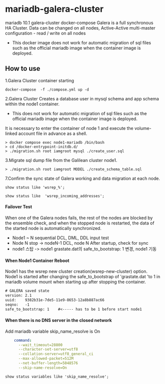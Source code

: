# mariadb-galera-cluster
mariadb 10.1 galera-cluster  docker-compose
Galera is a full synchronous HA Cluster.
Data can be changed on all nodes, Active-Active multi-master configuration - read / write on all nodes

* This docker image does not work for automatic migration of sql files such as the official mariadb image when the container image is deployed.

                
                
## How to use

1.Galera Cluster container starting 
```shell
docker-compose  -f ./compose.yml up -d
```

2.Galera Cluster Creates a database user in mysql schema and app schema within the node1 container.
* This does not work for automatic migration of sql files such as the official mariadb image when the container image is deployed.

 It is necessary to enter the container of node 1 and execute the volume-linked account file in advance as a shell.
```shell
> docker compose exec node1-mariadb /bin/bash
> cd /docker-entrypoint-initdb.d/
> ./migration.sh root iamgroot mysql ./create_user.sql
```

3.Migrate sql dump file from the Galilean cluster node1. 
  
```shell
> ./migration.sh root iamgroot MODEL ./create_schema_table.sql
```

7.Confirm the sync state of Galera working and data migration at each node.
```shell
show status like 'wsrep_%';

show status like  'wsrep_incoming_addresses';
```


#### Failover Test 
When one of the Galera nodes fails, the rest of the nodes are blocked by the ensemble check, and when the stopped node is restarted, the data of the started node is automatically synchronized.

- Node1 ~ N sequential DCL, DML, DDL input test
- Node N stop -> nodeN-1 DCL, node N After startup, check for sync
- node1 스탑 -> node1 grastate.dat의 safe_to_bootstrap: 1 변경, node1 기동  

#### When Node1 Container Reboot
Node1 has the wsrep new cluster creation(wsrep-new-cluster) option. 
Node1 is started after changing the safe_to_bootstrap of 'grastate.dat 'to 1 in mariadb volume mount when starting up after stopping the container.


```txt 
# GALERA saved state
version: 2.1
uuid:    9382b31e-7de5-11e9-8653-12a8b887ac66
seqno:   -1
safe_to_bootstrap: 1    #<----- has to be 1 before start node1
```


#### When there is no DNS server in the closed network
Add mariadb variable skip_name_resolve is On
```yaml
    command:
      --wait_timeout=28800
      --character-set-server=utf8
      --collation-server=utf8_general_ci
      --max-allowed-packet=512M
      --net-buffer-length=5048576
      --skip-name-resolve=On
```

```shell
show status variables like 'skip_name_resolve';
```



